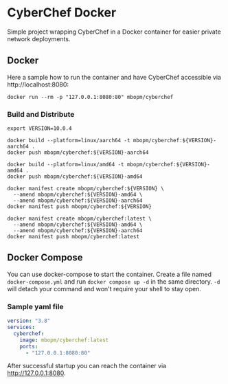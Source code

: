 # CyberChef Docker

Simple project wrapping CyberChef in a Docker container for easier private network deployments.

## Docker

Here a sample how to run the container and have CyberChef accessible via http://localhost:8080:

```shell
docker run --rm -p "127.0.0.1:8080:80" mbopm/cyberchef
```

### Build and Distribute

```shell
export VERSION=10.0.4

docker build --platform=linux/aarch64 -t mbopm/cyberchef:${VERSION}-aarch64 .
docker push mbopm/cyberchef:${VERSION}-aarch64

docker build --platform=linux/amd64 -t mbopm/cyberchef:${VERSION}-amd64 .
docker push mbopm/cyberchef:${VERSION}-amd64

docker manifest create mbopm/cyberchef:${VERSION} \
  --amend mbopm/cyberchef:${VERSION}-amd64 \
  --amend mbopm/cyberchef:${VERSION}-aarch64
docker manifest push mbopm/cyberchef:${VERSION}

docker manifest create mbopm/cyberchef:latest \
  --amend mbopm/cyberchef:${VERSION}-amd64 \
  --amend mbopm/cyberchef:${VERSION}-aarch64
docker manifest push mbopm/cyberchef:latest
```

## Docker Compose

You can use docker-compose to start the container. Create a file named `docker-compose.yml` and run
`docker compose up -d` in the same directory. `-d` will detach your command and won't require your shell to stay open.

### Sample yaml file

```yaml
version: "3.8"
services:
  cyberchef:
    image: mbopm/cyberchef:latest
    ports:
      - "127.0.0.1:8080:80"
```

After successful startup you can reach the container via http://127.0.0.1:8080.
